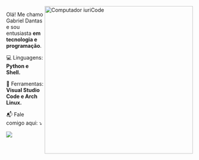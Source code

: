 <img src="https://raw.githubusercontent.com/MicaelliMedeiros/micaellimedeiros/master/image/computer-illustration.png" min-width="400px" max-width="400px" width="400px" align="right" alt="Computador iuriCode">

<p align="left"> 
  Olá! Me chamo Gabriel Dantas e sou entusiasta <strong>em tecnologia e programação</strong>.<br>
</p>


<p align="left">
  💻 Linguagens: <strong>Python e Shell.</strong>
</p>

<p align="left">
  💼 Ferramentas: <strong>Visual Studio Code e Arch Linux.</strong>
</p>

<p align="left">
  📬 Fale comigo aqui: ⤵️
</p>

<p align="left">
  <a href="#" alt="Gmail">
  <img src="https://img.shields.io/badge/-Gmail-FF0000?style=flat-square&labelColor=FF0000&logo=gmail&logoColor=white&link=gabrieldma2004@gmai.com" /></a>

</p>  
